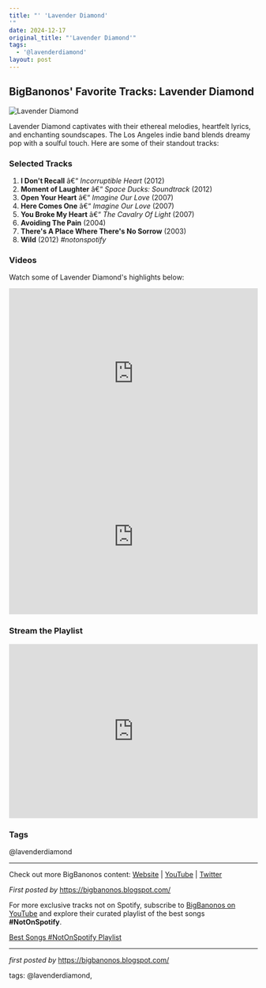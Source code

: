 ```yaml
---
title: "' 'Lavender Diamond'
'"
date: 2024-12-17
original_title: "'Lavender Diamond'"
tags:
  - '@lavenderdiamond'
layout: post
---
```

<h2>BigBanonos' Favorite Tracks: Lavender Diamond</h2> <div > <img src="https://media.pitchfork.com/photos/5f74b71fd2d1ace40173a248/4:3/w_2664,h_1998,c_limit/Lavender-Diamond.JPG" alt="Lavender Diamond" />
</div> <p>Lavender Diamond captivates with their ethereal melodies, heartfelt lyrics, and enchanting soundscapes. The Los Angeles indie band blends dreamy pop with a soulful touch. Here are some of their standout tracks:</p> <h3>Selected Tracks</h3>
<ol> <li><strong>I Don't Recall</strong> â€“ <em>Incorruptible Heart</em> (2012)</li> <li><strong>Moment of Laughter</strong> â€“ <em>Space Ducks: Soundtrack</em> (2012)</li> <li><strong>Open Your Heart</strong> â€“ <em>Imagine Our Love</em> (2007)</li> <li><strong>Here Comes One</strong> â€“ <em>Imagine Our Love</em> (2007)</li> <li><strong>You Broke My Heart</strong> â€“ <em>The Cavalry Of Light</em> (2007)</li> <li><strong>Avoiding The Pain</strong> (2004)</li> <li><strong>There's A Place Where There's No Sorrow</strong> (2003)</li> <li><strong>Wild</strong> (2012) <em>#notonspotify</em></li>
</ol> <h3>Videos</h3>
<p>Watch some of Lavender Diamond's highlights below:</p>
<div> <iframe src="https://www.youtube.com/embed/FqdxD9DQO7I" width="100%" height="344" frameborder="0" allowfullscreen=""></iframe>
</div>
<div> <iframe src="https://www.youtube.com/embed/6IKe8jqVmfg?list=PLtuNtuTatqI1aCXxADFLwH5e0xHkienSu" width="100%" height="315" frameborder="0" allowfullscreen=""></iframe>
</div> <h3>Stream the Playlist</h3>
<iframe src="https://open.spotify.com/embed/playlist/3dmrYYzranp8C5IjdzKTAd?utm_source=generator" width="100%" height="352" frameborder="0" allowfullscreen=""></iframe> <h3>Tags</h3>
<p>@lavenderdiamond</p> <hr />
<p>Check out more BigBanonos content: <a href="https://bigbanonos.blogspot.com/" target="_blank">Website</a> | <a href="https://www.youtube.com/@BigBanonos" target="_blank">YouTube</a> | <a href="https://x.com/bigbanonos" target="_blank">Twitter</a></p>
<p><em>First posted by</em> <a href="https://bigbanonos.blogspot.com/" rel="noopener" target="_new">https://bigbanonos.blogspot.com/</a></p>


<!--Subscribe and Playlist Links-->
<div>
    <p>For more exclusive tracks not on Spotify, subscribe to <a href="https://www.youtube.com/@BigBanonos" target="_blank">BigBanonos on YouTube</a> and explore their curated playlist of the best songs <strong>#NotOnSpotify</strong>.</p>
    <p><a href="https://www.youtube.com/playlist?list=PLtuNtuTatqI0kFahUCbtbfenC_ET5O_tr" target="_blank">Best Songs #NotOnSpotify Playlist<br /></a></p></div>

<hr />

<p><em>first posted by</em> <a href="https://bigbanonos.blogspot.com/" rel="noopener" target="_new">https://bigbanonos.blogspot.com/</a></p>

<p>tags: @lavenderdiamond,</p>
